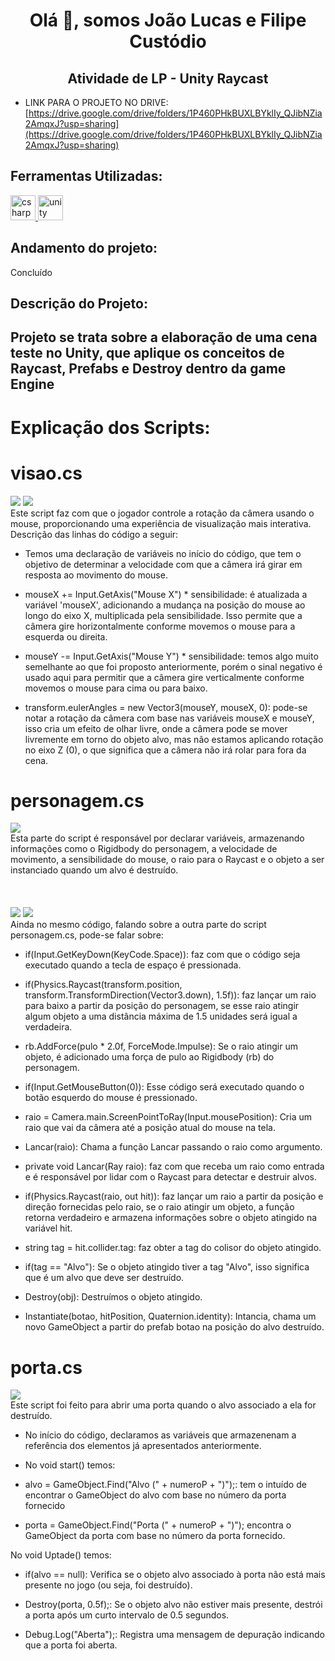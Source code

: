 <h1 align="center">Olá 👋, somos João Lucas e Filipe Custódio</h1>
<h2 align="center">Atividade de LP - Unity Raycast</h2>

- LINK PARA O PROJETO NO DRIVE: [https://drive.google.com/drive/folders/1P460PHkBUXLBYklIy_QJibNZia2AmqxJ?usp=sharing](https://drive.google.com/drive/folders/1P460PHkBUXLBYklIy_QJibNZia2AmqxJ?usp=sharing)

<h2>Ferramentas Utilizadas:</h2> 
<p align="left"> <a href="https://www.w3schools.com/cs/" target="_blank" rel="noreferrer"> <img src="https://raw.githubusercontent.com/devicons/devicon/master/icons/csharp/csharp-original.svg" alt="csharp" width="40" height="40"/> </a> <a href="https://unity.com/" target="_blank" rel="noreferrer"> <img src="https://www.vectorlogo.zone/logos/unity3d/unity3d-icon.svg" alt="unity" width="40" height="40"/> </a> </p>

<h2>Andamento do projeto:</h2> 
Concluído

<h2>Descrição do Projeto:<h2>
Projeto se trata sobre a elaboração de uma cena teste no Unity, que aplique os conceitos de Raycast, Prefabs e Destroy dentro da game Engine

<h1>Explicação dos Scripts:</h1>
<h1>visao.cs</h1>
<img src="img/visao_unity.png">
<img src="img/visao_img.png">
<br>
Este script faz com que o jogador controle a rotação da câmera usando o mouse, proporcionando uma experiência de visualização mais interativa. Descrição das linhas do código a seguir:

 - Temos uma declaração de variáveis no início do código, que tem o objetivo de determinar a velocidade com que a câmera irá girar em resposta ao movimento do mouse.
 
 - mouseX += Input.GetAxis("Mouse X") * sensibilidade: é atualizada a variável 'mouseX', adicionando a mudança na posição do mouse ao longo do eixo X, multiplicada pela sensibilidade. Isso permite que a câmera gire horizontalmente conforme movemos o mouse para a esquerda ou direita.
   
 - mouseY -= Input.GetAxis("Mouse Y") * sensibilidade: temos algo muito semelhante ao que foi proposto anteriormente, porém o sinal negativo é usado aqui para permitir que a câmera gire verticalmente conforme movemos o mouse para cima ou para baixo.

 - transform.eulerAngles = new Vector3(mouseY, mouseX, 0): pode-se notar a rotação da câmera com base nas variáveis mouseX e mouseY, isso cria um efeito de olhar livre, onde a câmera pode se mover livremente em torno do objeto alvo, mas não estamos aplicando rotação no eixo Z (0), o que significa que a câmera não irá rolar para fora da cena.

<h1>personagem.cs</h1>
<img src="img/personagem_img1.png">
<br>
Esta parte do script é responsável por declarar variáveis, armazenando informações como o Rigidbody do personagem, a velocidade de movimento, a sensibilidade do mouse, o raio para o Raycast e o objeto a ser instanciado quando um alvo é destruído.
<br>
<br>
<br>
<br>
<img src="img/personagem_unity.png">
<img src="img/personagem_img3.png">
<br>
Ainda no mesmo código, falando sobre a outra parte do script personagem.cs, pode-se falar sobre: 

- if(Input.GetKeyDown(KeyCode.Space)): faz com que o código seja executado quando a tecla de espaço é pressionada.

- if(Physics.Raycast(transform.position, transform.TransformDirection(Vector3.down), 1.5f)): faz lançar um raio para baixo a partir da posição do personagem, se esse raio atingir algum objeto a uma distância máxima de 1.5 unidades será igual a verdadeira.

- rb.AddForce(pulo * 2.0f, ForceMode.Impulse): Se o raio atingir um objeto, é adicionado uma força de pulo ao Rigidbody (rb) do personagem.
  
- if(Input.GetMouseButton(0)): Esse código será executado quando o botão esquerdo do mouse é pressionado.

- raio = Camera.main.ScreenPointToRay(Input.mousePosition): Cria um raio que vai da câmera até a posição atual do mouse na tela.

- Lancar(raio): Chama a função Lancar passando o raio como argumento.

- private void Lancar(Ray raio): faz com que receba um raio como entrada e é responsável por lidar com o Raycast para detectar e destruir alvos.

- if(Physics.Raycast(raio, out hit)): faz lançar um raio a partir da posição e direção fornecidas pelo raio, se o raio atingir um objeto, a função retorna verdadeiro e armazena informações sobre o objeto atingido na variável hit.

- string tag = hit.collider.tag: faz obter a tag do colisor do objeto atingido.

- if(tag == "Alvo"): Se o objeto atingido tiver a tag "Alvo", isso significa que é um alvo que deve ser destruído.

- Destroy(obj): Destruímos o objeto atingido.

- Instantiate(botao, hitPosition, Quaternion.identity): Intancia, chama um novo GameObject a partir do prefab botao na posição do alvo destruído.

<h1>porta.cs</h1>
<img src="img/porta_img.png">
<br>
Este script foi feito para abrir uma porta quando o alvo associado a ela for destruído.

- No início do código, declaramos as variáveis que armazenenam a referência dos elementos já apresentados anteriormente.

- No void start() temos:

- alvo = GameObject.Find("Alvo (" + numeroP + ")");: tem o intuído de encontrar o GameObject do alvo com base no número da porta fornecido
   
- porta = GameObject.Find("Porta (" + numeroP + ")"); encontra o GameObject da porta com base no número da porta fornecido.

No void Uptade() temos: 

- if(alvo == null): Verifica se o objeto alvo associado à porta não está mais presente no jogo (ou seja, foi destruído).

- Destroy(porta, 0.5f);: Se o objeto alvo não estiver mais presente, destrói a porta após um curto intervalo de 0.5 segundos.

- Debug.Log("Aberta");: Registra uma mensagem de depuração indicando que a porta foi aberta.

  




